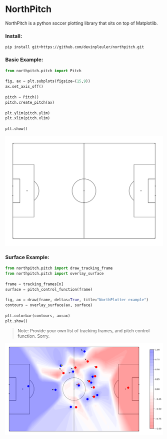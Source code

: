 # NorthPitch

NorthPitch is a python soccer plotting library that sits on top of Matplotlib.

### Install:

```
pip install git+https://github.com/devinpleuler/northpitch.git
```

### Basic Example:
```python
from northpitch.pitch import Pitch

fig, ax = plt.subplots(figsize=(15,9))
ax.set_axis_off()

pitch = Pitch()
pitch.create_pitch(ax)

plt.ylim(pitch.ylim)
plt.xlim(pitch.xlim)

plt.show()
```
![alt text](./images/basic.png)


### Surface Example:

```python
from northpitch.pitch import draw_tracking_frame
from northpitch.pitch import overlay_surface

frame = tracking_frames[n]
surface = pitch_control_function(frame)

fig, ax = draw(frame, deltas=True, title="NorthPlotter example")
contours = overlay_surface(ax, surface)

plt.colorbar(contours, ax=ax)
plt.show()
```
> Note: Provide your own list of tracking frames, and pitch control function. Sorry.

![alt text](./images/pcf.png)
